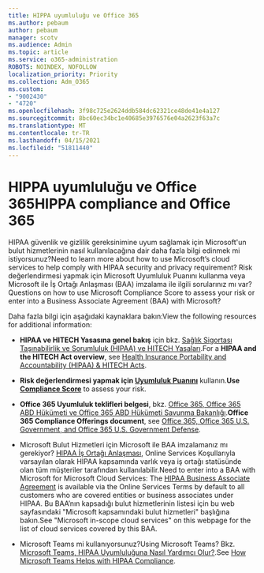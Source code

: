 ```yaml
---
title: HIPPA uyumluluğu ve Office 365
ms.author: pebaum
author: pebaum
manager: scotv
ms.audience: Admin
ms.topic: article
ms.service: o365-administration
ROBOTS: NOINDEX, NOFOLLOW
localization_priority: Priority
ms.collection: Adm_O365
ms.custom:
- "9002430"
- "4720"
ms.openlocfilehash: 3f98c725e2624ddb584dc62321ce48de41e4a127
ms.sourcegitcommit: 8bc60ec34bc1e40685e3976576e04a2623f63a7c
ms.translationtype: MT
ms.contentlocale: tr-TR
ms.lasthandoff: 04/15/2021
ms.locfileid: "51811440"
---
```

# <a name="hippa-compliance-and-office-365"></a><span data-ttu-id="a00ab-102">HIPPA uyumluluğu ve Office 365</span><span class="sxs-lookup"><span data-stu-id="a00ab-102">HIPPA compliance and Office 365</span></span>

<span data-ttu-id="a00ab-103">HIPAA güvenlik ve gizlilik gereksinimine uyum sağlamak için Microsoft'un bulut hizmetlerinin nasıl kullanılacağına dair daha fazla bilgi edinmek mi istiyorsunuz?</span><span class="sxs-lookup"><span data-stu-id="a00ab-103">Need to learn more about how to use Microsoft’s cloud services to help comply with HIPAA security and privacy requirement?</span></span>  <span data-ttu-id="a00ab-104">Risk değerlendirmesi yapmak için Microsoft Uyumluluk Puanını kullanma veya Microsoft ile İş Ortağı Anlaşması (BAA) imzalama ile ilgili sorularınız mı var?</span><span class="sxs-lookup"><span data-stu-id="a00ab-104">Questions on how to use Microsoft Compliance Score to assess your risk or enter into a Business Associate Agreement (BAA) with Microsoft?</span></span>  

<span data-ttu-id="a00ab-105">Daha fazla bilgi için aşağıdaki kaynaklara bakın:</span><span class="sxs-lookup"><span data-stu-id="a00ab-105">View the following resources for additional information:</span></span>

- <span data-ttu-id="a00ab-106">**HIPAA ve HITECH Yasasına genel bakış** için bkz. [Sağlık Sigortası Taşınabilirlik ve Sorumluluk (HIPAA) ve HITECH Yasaları](https://docs.microsoft.com/microsoft-365/compliance/offering-hipaa-hitech?view=o365-worldwide).</span><span class="sxs-lookup"><span data-stu-id="a00ab-106">For a **HIPAA and the HITECH Act overview**, see [Health Insurance Portability and Accountability (HIPAA) & HITECH Acts](https://docs.microsoft.com/microsoft-365/compliance/offering-hipaa-hitech?view=o365-worldwide).</span></span>

- <span data-ttu-id="a00ab-107">**Risk değerlendirmesi yapmak için [Uyumluluk Puanını](https://docs.microsoft.com/microsoft-365/compliance/offering-hipaa-hitech?view=o365-worldwide#use-microsoft-compliance-score-to-assess-your-risk)** kullanın.</span><span class="sxs-lookup"><span data-stu-id="a00ab-107">**Use [Compliance Score](https://docs.microsoft.com/microsoft-365/compliance/offering-hipaa-hitech?view=o365-worldwide#use-microsoft-compliance-score-to-assess-your-risk)** to assess your risk.</span></span>

- <span data-ttu-id="a00ab-108">**Office 365 Uyumluluk teklifleri belgesi**, bkz. [Office 365, Office 365 ABD Hükümeti ve Office 365 ABD Hükümeti Savunma Bakanlığı](https://go.microsoft.com/fwlink/p/?LinkID=2077751).</span><span class="sxs-lookup"><span data-stu-id="a00ab-108">**Office 365 Compliance Offerings document**, see [Office 365, Office 365 U.S. Government, and Office 365 U.S. Government Defense](https://go.microsoft.com/fwlink/p/?LinkID=2077751).</span></span>

- <span data-ttu-id="a00ab-109">Microsoft Bulut Hizmetleri için Microsoft ile BAA imzalamanız mı gerekiyor? [HIPAA İş Ortağı Anlaşması](https://aka.ms/BAA), Online Services Koşullarıyla varsayılan olarak HIPAA kapsamında varlık veya iş ortağı statüsünde olan tüm müşteriler tarafından kullanılabilir.</span><span class="sxs-lookup"><span data-stu-id="a00ab-109">Need to enter into a BAA with Microsoft for Microsoft Cloud Services: The [HIPAA Business Associate Agreement](https://aka.ms/BAA) is available via the Online Services Terms by default to all customers who are covered entities or business associates under HIPAA.</span></span> <span data-ttu-id="a00ab-110">Bu BAA’nın kapsadığı bulut hizmetlerinin listesi için bu web sayfasındaki "Microsoft kapsamındaki bulut hizmetleri" başlığına bakın.</span><span class="sxs-lookup"><span data-stu-id="a00ab-110">See "Microsoft in-scope cloud services" on this webpage for the list of cloud services covered by this BAA.</span></span>

- <span data-ttu-id="a00ab-111">Microsoft Teams mi kullanıyorsunuz?</span><span class="sxs-lookup"><span data-stu-id="a00ab-111">Using Microsoft Teams?</span></span> <span data-ttu-id="a00ab-112">Bkz. [Microsoft Teams, HIPAA Uyumluluğuna Nasıl Yardımcı Olur?](https://www.microsoft.com/microsoft-365/blog/2019/04/30/white-paper-microsoft-teams-healthcare-providers-hipaa-compliance/).</span><span class="sxs-lookup"><span data-stu-id="a00ab-112">See [How Microsoft Teams Helps with HIPAA Compliance](https://www.microsoft.com/microsoft-365/blog/2019/04/30/white-paper-microsoft-teams-healthcare-providers-hipaa-compliance/).</span></span>
